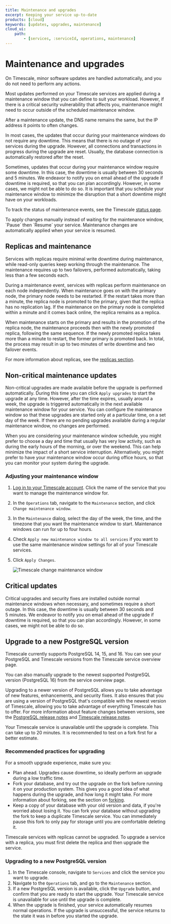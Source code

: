 ```yaml
---
title: Maintenance and upgrades
excerpt: Keeping your service up-to-date
products: [cloud]
keywords: [updates, upgrades, maintenance]
cloud_ui:
    path:
        - [services, :serviceId, operations, maintenance]
---
```


# Maintenance and upgrades

On Timescale, minor software updates are handled automatically, and
you do not need to perform any actions.

Most updates performed on your Timescale services are applied during a
maintenance window that you can define to suit your workload. However, if there
is a critical security vulnerability that affects you, maintenance might need to
occur outside of the scheduled maintenance window.

<Highlight type="important">
After a maintenance update, the DNS name remains the same, but the IP address
it points to often changes.
</Highlight>

In most cases, the updates that occur during your maintenance windows do not
require any downtime. This means that there is no outage of your services during
the upgrade. However, all connections and transactions in progress during the
upgrade are reset. Usually, the database connection is automatically restored
after the reset.

Sometimes, updates that occur during your maintenance window require some
downtime. In this case, the downtime is usually between 30&nbsp;seconds and
5&nbsp;minutes. We endeavor to notify you on email ahead of the upgrade if
downtime is required, so that you can plan accordingly. However, in some cases,
we might not be able to do so. It is important that you schedule your
maintenance window to minimize the disruption that a short downtime might have
on your workloads.

To track the status of maintenance events, see the Timescale
[status page][status-page].

<Highlight type="note">
To apply changes manually instead of waiting for the maintenance window,
`Pause` then `Resume` your service. Maintenance changes are automatically
applied when your service is resumed.
</Highlight>

## Replicas and maintenance

Services with replicas require minimal write downtime during maintenance,
while read-only queries keep working through the maintenance. The maintenance
requires up to two failovers, performed automatically, taking less than a few
seconds each.

During a maintenance event, services with replicas perform maintenance on each
node independently. When maintenance goes on with the primary node, the primary
node needs to be restarted. If the restart takes more than a minute, the replica
node is promoted to the primary, given that the replica has no replication lag.
If the maintenance on the primary node is completed within a minute and it comes
back online, the replica remains as a replica.

When maintenance starts on the primary and results in the promotion of the replica
node, the maintenance proceeds then with the newly promoted replica, following the same
sequence. If the newly promoted replica takes more than a minute to restart, the former
primary is promoted back. In total, the process may result in up to two minutes of write
downtime and two failover events.

For more information about replicas, see the
[replicas section][replicas-docs].

## Non-critical maintenance updates

Non-critical upgrades are made available before the upgrade is performed
automatically. During this time you can click `Apply upgrades` to start the
upgrade at any time. However, after the time expires, usually around a week,
the upgrade is triggered automatically in the next available maintenance window
for your service. You can configure the maintenance window so that these
upgrades are started only at a particular time, on a set day of the week. If
there are no pending upgrades available during a regular maintenance window, no
changes are performed.

When you are considering your maintenance window schedule, you might prefer to
choose a day and time that usually has very low activity, such as during the
early hours of the morning, or over the weekend. This can help minimize the
impact of a short service interruption. Alternatively, you might prefer to have
your maintenance window occur during office hours, so that you can monitor your
system during the upgrade.

<Procedure>

### Adjusting your maintenance window

1.  [Log in to your Timescale account][cloud-login]. Click the name of the
    service that you want to manage the maintenance window for.
2.  In the `Operations` tab, navigate to the `Maintenance` section, and
    click `Change maintenance window`.
3.  In the `Maintenance` dialog, select the day of the week, the time, and the
    timezone that you want the maintenance window to start. Maintenance windows
    can run for up to four hours.
4.  Check `Apply new maintenance window to all services` if you want to use the
    same maintenance window settings for all of your Timescale services.
5.  Click `Apply Changes`.
  
    <img class="main-content__illustration"
    width={1375} height={944}
    src="https://assets.timescale.com/docs/images/tsc-maintenance-change.webp"
    alt="Timescale change maintenance window"/>

</Procedure>

## Critical updates

Critical upgrades and security fixes are installed outside normal maintenance
windows when necessary, and sometimes require a short outage. In this case, the
downtime is usually between 30&nbsp;seconds and 5&nbsp;minutes. We endeavor to
notify you on email ahead of the upgrade if downtime is required, so that you
can plan accordingly. However, in some cases, we might not be able to do so.

## Upgrade to a new PostgreSQL version

Timescale currently supports PostgreSQL&nbsp;14, 15, and 16. You can see
your PostgreSQL and Timescale versions from the Timescale service
overview page.

<!-- TODO: Add screenshot
<img class="main-content__illustration"
    src="FIXME"
    alt="The Timescale dashboard, showing the PostgreSQL and Timescale
    versions"
/>
-->

You can also manually upgrade to the newest supported PostgreSQL version
(PostgreSQL&nbsp;16) from the service overview page.

Upgrading to a newer version of PostgreSQL allows you to take advantage of new
features, enhancements, and security fixes. It also ensures that you are using a
version of PostgreSQL that's compatible with the newest version of Timescale,
allowing you to take advantage of everything Timescale has to offer. For more
information about feature changes between versions, see the
[PostgreSQL release notes][postgres-relnotes] and
[Timescale release notes][timescale-relnotes].

<Highlight type="warning">
Your Timescale service is unavailable until the upgrade is complete. This
can take up to 20 minutes. It is recommended to test on a fork first for a 
better estimate.
</Highlight>

### Recommended practices for upgrading

For a smooth upgrade experience, make sure you:

*   Plan ahead. Upgrades cause downtime, so ideally perform an upgrade
    during a low traffic time.
*   Fork your database, and try out the upgrade on the fork before running it on
    your production system. This gives you a good idea of what happens during
    the upgrade, and how long it might take. For more information about forking,
    see the section on [forking][operations-forking].
*   Keep a copy of your database with your old version and data, if you're
    worried about losing it. You can fork your database without upgrading the
    fork to keep a duplicate Timescale service. You can immediately pause
    this fork to only pay for storage until you are comfortable deleting it.

<Highlight type="important">
Timescale services with replicas cannot be upgraded. To upgrade a service
with a replica,  you must first delete the replica and then upgrade the service.
</Highlight>

<Procedure>

### Upgrading to a new PostgreSQL version

1.  In the Timescale console, navigate to `Services` and click the service
    you want to upgrade.
1.  Navigate to the `Operations` tab, and go to the `Maintenance` section.
1.  If a new PostgreSQL version is available, click the `Upgrade` button, and
    confirm that you are ready to start the upgrade. Your Timescale
    service is unavailable for use until the upgrade is complete.
1.  When the upgrade is finished, your service automatically resumes normal
    operations. If the upgrade is unsuccessful, the service returns to the state
    it was in before you started the upgrade.

</Procedure>

<Highlight type="cloud" header="Sign up for Timescale" button="Try for free">
</Highlight>

[cloud-login]: https://cloud.timescale.com
[operations-forking]: /use-timescale/:currentVersion:/services/service-management/#fork-a-service
[postgres-relnotes]: https://www.postgresql.org/docs/release/
[replicas-docs]: /use-timescale/:currentVersion:/ha-replicas/high-availability/
[status-page]: https://status.timescale.com/
[timescale-relnotes]: /about/latest/release-notes/
